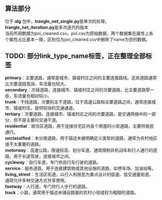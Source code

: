 ## 算法部分
位于 **alg** 包中，**trangle_net_single.py**是单次的处理，**trangle_net_iteration.py**是多次迭代的版本  
当前所用数据为poi_cleaned.csv。poi.csv为原始数据，两个数据集在属性上各个属性占比基本一致，区别仅为poi_cleaned.csv中删除了name为空的数据。
## TODO: 部分link_type_name标签，正在整理全部标签
**primary**：主要道路，通常是城市、镇或村庄之间的主要连接路线。这些道路通常比次要道路宽阔，车流量也较大。  
**secondary**：次级道路，连接城市、镇或村庄之间的次要道路，比主要道路窄一些，车流量也相对较小。  
**trunk**：干线道路，次要的主干道路，位于高速公路和主要道路之间，通常连接城市、镇或村庄，提供较快的交通通道。  
**tertiary**：次要道路，连接城市、镇或村庄之间的次要道路，是交通网络中的一部分，但不是主要的交通干道。  
**residential**：居住区道路，用于连接住宅区内各个房屋的小型道路，主要供居民通行。  
**unclassified**：未分类道路，用于描述未被明确定义类型的道路，通常为农村地区或不太重要的道路。  
**motorway**：高速公路，限速较高、划分车道、通常限制非机动车和行人通行的道路，用于长途驾驶，连接城市之间。  
**cycleway**：自行车道，专门供自行车行驶的道路。  
**service**：服务道路，用于连接建筑物或其他设施的道路，如停车场、加油站等。  
**living_street**：生活区街道，以行人和居民为重点设计的低速、低交通量街道，通常允许多种交通方式共享使用。  
**footway**：人行道，专门供行人步行的道路。  
**track**：小路，通常用于描述未铺设路面的农村小径或较为粗糙的道路。  